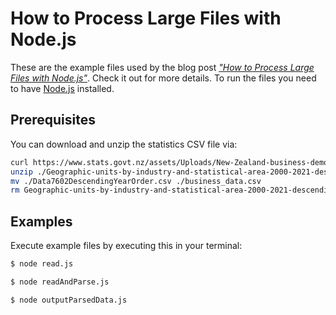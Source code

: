# How to Process Large Files with Node.js

These are the example files used by the blog post [_"How to Process Large Files with Node.js"_](https://stateful.com/blog/process-large-files-nodejs-streams). Check it out for more details. To run the files you need to have [Node.js](https://nodejs.org/en/) installed.

## Prerequisites

You can download and unzip the statistics CSV file via:

```sh { interactive=false }
curl https://www.stats.govt.nz/assets/Uploads/New-Zealand-business-demography-statistics/New-Zealand-business-demography-statistics-At-February-2021/Download-data/Geographic-units-by-industry-and-statistical-area-2000-2021-descending-order-CSV.zip -O -J -L
unzip ./Geographic-units-by-industry-and-statistical-area-2000-2021-descending-order-CSV.zip
mv ./Data7602DescendingYearOrder.csv ./business_data.csv
rm Geographic-units-by-industry-and-statistical-area-2000-2021-descending-order-CSV.zip Metadata\ for\ Data7602DescendingYearOrder.xlsx
```

## Examples

Execute example files by executing this in your terminal:

```sh { interactive=false }
$ node read.js
```

```sh { interactive=false }
$ node readAndParse.js
```

```sh { interactive=false }
$ node outputParsedData.js
```
